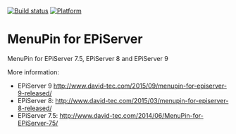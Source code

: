 [![Build status](https://ci.appveyor.com/api/projects/status/a825j3kk4pe4pnyp?svg=true)](https://ci.appveyor.com/project/davidknipe/menupin)
[![Platform](https://img.shields.io/badge/EPiServer-%209.0.+-orange.svg?style=flat)](http://world.episerver.com/cms/)

MenuPin for EPiServer
=====================

MenuPin for EPiServer 7.5, EPiServer 8 and EPiServer 9

More information:

- EPiServer 9 http://www.david-tec.com/2015/09/menupin-for-episerver-9-released/
- EPiServer 8: http://www.david-tec.com/2015/03/menupin-for-episerver-8-released/
- EPiServer 7.5: http://www.david-tec.com/2014/06/MenuPin-for-EPiServer-75/
